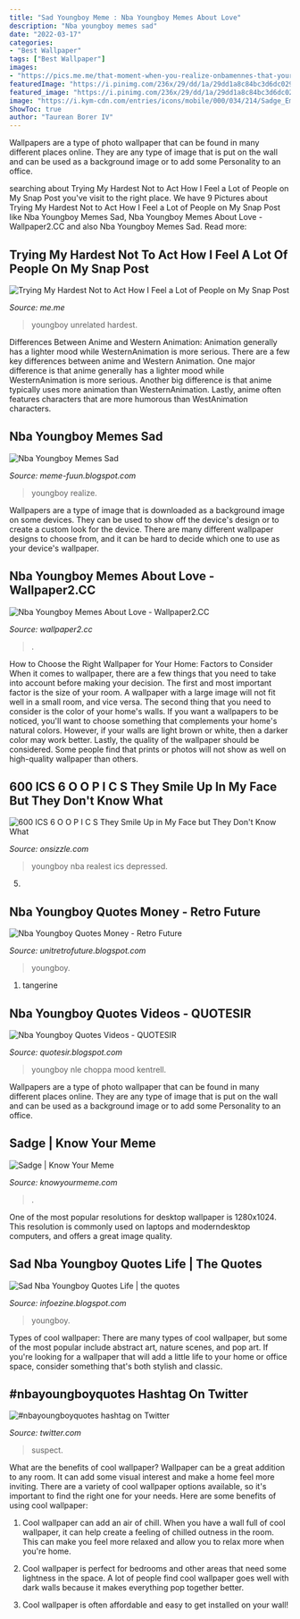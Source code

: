 ```yaml
---
title: "Sad Youngboy Meme : Nba Youngboy Memes About Love"
description: "Nba youngboy memes sad"
date: "2022-03-17"
categories:
- "Best Wallpaper"
tags: ["Best Wallpaper"]
images:
- "https://pics.me.me/that-moment-when-you-realize-onbamennes-that-youre-not-good-16884528.png"
featuredImage: "https://i.pinimg.com/236x/29/dd/1a/29dd1a8c84bc3d6dc029d0aff160336e--truths.jpg"
featured_image: "https://i.pinimg.com/236x/29/dd/1a/29dd1a8c84bc3d6dc029d0aff160336e--truths.jpg"
image: "https://i.kym-cdn.com/entries/icons/mobile/000/034/214/Sadge_Emote_Banner.jpg"
ShowToc: true
author: "Taurean Borer IV"
---
```





Wallpapers are a type of photo wallpaper that can be found in many different places online. They are any type of image that is put on the wall and can be used as a background image or to add some Personality to an office.

	

		
searching about Trying My Hardest Not to Act How I Feel a Lot of People on My Snap Post you've visit to the right place. We have 9 Pictures about Trying My Hardest Not to Act How I Feel a Lot of People on My Snap Post like Nba Youngboy Memes Sad, Nba Youngboy Memes About Love - Wallpaper2.CC and also Nba Youngboy Memes Sad. Read more:
		
    
## Trying My Hardest Not To Act How I Feel A Lot Of People On My Snap Post

<img loading=lazy src="https://pics.me.me/trying-my-hardest-not-to-act-how-i-feel-a-57548776.png" onerror="this.onerror=null;this.src='https://tse2.mm.bing.net/th?id=OIP.1-Esy8FrXCwo02D1FXYlWwHaKE&amp;pid=15.1';" alt="Trying My Hardest Not to Act How I Feel a Lot of People on My Snap Post">

_Source: me.me_

>youngboy unrelated hardest. 

	

Differences Between Anime and Western Animation: Animation generally has a lighter mood while WesternAnimation is more serious.
There are a few key differences between anime and Western Animation. One major difference is that anime generally has a lighter mood while WesternAnimation is more serious. Another big difference is that anime typically uses more animation than WesternAnimation. Lastly, anime often features characters that are more humorous than WestAnimation characters.

    
## Nba Youngboy Memes Sad

<img loading=lazy src="https://pics.me.me/that-moment-when-you-realize-onbamennes-that-youre-not-good-16884528.png" onerror="this.onerror=null;this.src='https://tse2.mm.bing.net/th?id=OIP.HOLhnKgKUo5BLUaDyydZaAHaIK&amp;pid=15.1';" alt="Nba Youngboy Memes Sad">

_Source: meme-fuun.blogspot.com_

>youngboy realize. 

	

Wallpapers are a type of image that is downloaded as a background image on some devices. They can be used to show off the device's design or to create a custom look for the device. There are many different wallpaper designs to choose from, and it can be hard to decide which one to use as your device's wallpaper.

    
## Nba Youngboy Memes About Love - Wallpaper2.CC

<img loading=lazy src="https://i.pinimg.com/originals/87/a9/4f/87a94f74fb259bf531e8a3e34fa5055f.jpg" onerror="this.onerror=null;this.src='https://tse3.mm.bing.net/th?id=OIP.iLpN9157cQd9n9Kc8M72RwHaJQ&amp;pid=15.1';" alt="Nba Youngboy Memes About Love - Wallpaper2.CC">

_Source: wallpaper2.cc_

>. 

	

How to Choose the Right Wallpaper for Your Home: Factors to Consider
When it comes to wallpaper, there are a few things that you need to take into account before making your decision. The first and most important factor is the size of your room. A wallpaper with a large image will not fit well in a small room, and vice versa. 
The second thing that you need to consider is the color of your home's walls. If you want a wallpapers to be noticed, you'll want to choose something that complements your home's natural colors. However, if your walls are light brown or white, then a darker color may work better. 
Lastly, the quality of the wallpaper should be considered. Some people find that prints or photos will not show as well on high-quality wallpaper than others.

    
## 600 ICS 6 O O P I C S They Smile Up In My Face But They Don&#039;t Know What

<img loading=lazy src="https://pics.me.me/600-ics-6-o-o-p-i-c-s-they-23064501.png" onerror="this.onerror=null;this.src='https://tse1.mm.bing.net/th?id=OIP.ONy50yUGkHEEDF7Vg0dtfQHaJC&amp;pid=15.1';" alt="600 ICS 6 O O P I C S They Smile Up in My Face but They Don&#039;t Know What">

_Source: onsizzle.com_

>youngboy nba realest ics depressed. 

	

5.

    
## Nba Youngboy Quotes Money - Retro Future

<img loading=lazy src="https://i.pinimg.com/236x/29/dd/1a/29dd1a8c84bc3d6dc029d0aff160336e--truths.jpg" onerror="this.onerror=null;this.src='https://tse1.mm.bing.net/th?id=OIP.KM9goXlN5kb18W1fnUzGygAAAA&amp;pid=15.1';" alt="Nba Youngboy Quotes Money - Retro Future">

_Source: unitretrofuture.blogspot.com_

>youngboy. 

	

1. tangerine 

    
## Nba Youngboy Quotes Videos - QUOTESIR

<img loading=lazy src="https://lh6.googleusercontent.com/proxy/N4eDm3JsbnprVxQ5COtRwgdddGuoY4STO4ZHYsLCQdaWWW1TlIlM2WsvwpMDqwtTa6JUx3v1MFe-3Y1Ir7W9uHyepM-fHnC1vtAtFUmnOZCy4nq5QSDrM3WJDNR0Dy3X=w1200-h630-p-k-no-nu" onerror="this.onerror=null;this.src='https://tse2.mm.bing.net/th?id=OIP.dT6DHEJBpNWDHPYppda7tgHaJO&amp;pid=15.1';" alt="Nba Youngboy Quotes Videos - QUOTESIR">

_Source: quotesir.blogspot.com_

>youngboy nle choppa mood kentrell. 

	



Wallpapers are a type of photo wallpaper that can be found in many different places online. They are any type of image that is put on the wall and can be used as a background image or to add some Personality to an office.

    
## Sadge | Know Your Meme

<img loading=lazy src="https://i.kym-cdn.com/entries/icons/mobile/000/034/214/Sadge_Emote_Banner.jpg" onerror="this.onerror=null;this.src='https://tse3.mm.bing.net/th?id=OIP.Z66vmt6RcZQuq5qcwd4-XwHaEK&amp;pid=15.1';" alt="Sadge | Know Your Meme">

_Source: knowyourmeme.com_

>. 

	

One of the most popular resolutions for desktop wallpaper is 1280x1024. This resolution is commonly used on laptops and moderndesktop computers, and offers a great image quality.

    
## Sad Nba Youngboy Quotes Life | The Quotes

<img loading=lazy src="https://pics.me.me/thumb_you-can-find-another-person-but-not-another-me-the-46359249.png" onerror="this.onerror=null;this.src='https://tse2.mm.bing.net/th?id=OIP.2f--ywkCSdxXVZfNBGouwQAAAA&amp;pid=15.1';" alt="Sad Nba Youngboy Quotes Life | the quotes">

_Source: infoezine.blogspot.com_

>youngboy. 

	

Types of cool wallpaper:
There are many types of cool wallpaper, but some of the most popular include abstract art, nature scenes, and pop art. If you're looking for a wallpaper that will add a little life to your home or office space, consider something that's both stylish and classic.

    
## #nbayoungboyquotes Hashtag On Twitter

<img loading=lazy src="https://pbs.twimg.com/media/DwRmFaUX0AY1m2A.jpg" onerror="this.onerror=null;this.src='https://tse1.mm.bing.net/th?id=OIP.1ZJ6HEI2L-xENucdMFMNvgHaFe&amp;pid=15.1';" alt="#nbayoungboyquotes hashtag on Twitter">

_Source: twitter.com_

>suspect. 

	

What are the benefits of cool wallpaper?
Wallpaper can be a great addition to any room. It can add some visual interest and make a home feel more inviting. There are a variety of cool wallpaper options available, so it's important to find the right one for your needs. Here are some benefits of using cool wallpaper: 
1. Cool wallpaper can add an air of chill. When you have a wall full of cool wallpaper, it can help create a feeling of chilled outness in the room. This can make you feel more relaxed and allow you to relax more when you're home. 

2. Cool wallpaper is perfect for bedrooms and other areas that need some lightness in the space. A lot of people find cool wallpaper goes well with dark walls because it makes everything pop together better. 

3. Cool wallpaper is often affordable and easy to get installed on your wall!

